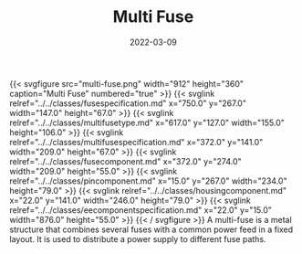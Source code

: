 ﻿---
title: Multi Fuse
toc: false
type: specs
layout: diagram
date: "2022-03-09"
draft: false
specification: VEC
version: 2.0.0
documentType: "Recommendation"
elementType: Diagram
classes:
  - FuseSpecification
  - MultiFuseType
  - MultiFuseSpecification
  - FuseComponent
  - PinComponent
  - HousingComponent
  - EEComponentSpecification
menu:
  VEC-2.0.0:    
    parent: ee-components
    identifier: ee-components/multi-fuse
    weight: 1006004 

# Prev/next pager order (if `docs_section_pager` enabled in `params.toml`)
weight: 1006004
---
{{< svgfigure src="multi-fuse.png" width="912" height="360" caption="Multi Fuse" numbered="true" >}}
  {{< svglink relref="../../classes/fusespecification.md" x="750.0" y="267.0" width="147.0" height="67.0" >}}
  {{< svglink relref="../../classes/multifusetype.md" x="617.0" y="127.0" width="155.0" height="106.0" >}}
  {{< svglink relref="../../classes/multifusespecification.md" x="372.0" y="141.0" width="209.0" height="67.0" >}}
  {{< svglink relref="../../classes/fusecomponent.md" x="372.0" y="274.0" width="209.0" height="55.0" >}}
  {{< svglink relref="../../classes/pincomponent.md" x="15.0" y="267.0" width="234.0" height="79.0" >}}
  {{< svglink relref="../../classes/housingcomponent.md" x="22.0" y="141.0" width="246.0" height="79.0" >}}
  {{< svglink relref="../../classes/eecomponentspecification.md" x="22.0" y="15.0" width="876.0" height="55.0" >}}
{{< / svgfigure >}}
A multi-fuse is a metal structure that <span lang="EN-US">combines several fuses with a common power feed in a fixed layout. It is used to distribute a power supply to different fuse paths.</span>